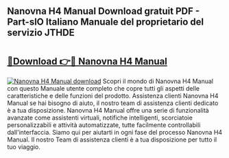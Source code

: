 ## Nanovna H4 Manual Download gratuit PDF - Part-slO Italiano Manuale del proprietario del servizio JTHDE

# <h2><a href="http://dfcjh0.blite.top/?on=Nanovna+H4+Manual">🔗Download 👉🔴 Nanovna H4 Manual</a></h2>

[![Nanovna H4 Manual download](https://i.imgur.com/lujVjoI.png)](http://dfcjh0.blite.top/?on=Nanovna+H4+Manual)
Scopri il mondo di Nanovna H4 Manual con questo Manuale utente completo che copre tutti gli aspetti delle caratteristiche e delle funzioni del prodotto. Assistenza clienti Nanovna H4 Manual se hai bisogno di aiuto, il nostro team di assistenza clienti dedicato è a tua disposizione. Nanovna H4 Manual offre una serie di funzionalità avanzate come assistenti virtuali, notifiche intelligenti, scorciatoie personalizzabili e attività automatizzate, tutte facilmente controllabili dall'interfaccia. Siamo qui per aiutarti in ogni fase del processo Nanovna H4 Manual. Il nostro Team di assistenza clienti è a tua disposizione per tutto il tuo viaggio.
